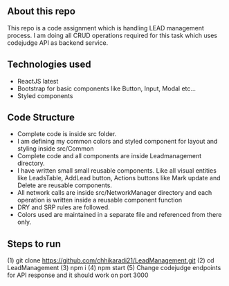 ## About this repo
This repo is a code assignment which is handling LEAD management process.
I am doing all CRUD operations required for this task which uses codejudge API as backend service.

## Technologies used
 - ReactJS latest
 - Bootstrap for basic components like Button, Input, Modal etc...
 - Styled components
 
## Code Structure
- Complete code is inside src folder.
- I am defining my common colors and styled component for layout and styling inside src/Common
- Complete code and all components are inside Leadmanagement directory.
- I have written small small reusable components. Like all visual entities like LeadsTable, AddLead button, Actions buttons like Mark update and Delete are reusable components.
- All network calls are inside src/NetworkManager directory and each operation is written inside a reusable component function
- DRY and SRP rules are followed.
- Colors used are maintained in a separate file and referenced from there only.
## Steps to run
(1) git clone https://github.com/chhikaradi21/LeadManagement.git
(2) cd LeadManagement
(3) npm i
(4) npm start
(5) Change codejudge endpoints for API response and it should work on port 3000

